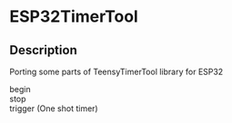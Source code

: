 # ESP32TimerTool

## Description


Porting some parts of TeensyTimerTool library for ESP32
  
begin  
stop  
trigger (One shot timer)  
